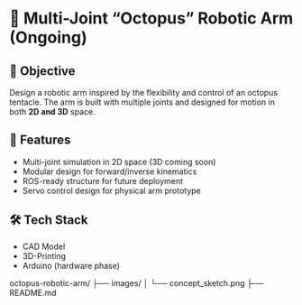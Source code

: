 # 🐙 Multi-Joint “Octopus” Robotic Arm (Ongoing)

## 🎯 Objective
Design a robotic arm inspired by the flexibility and control of an octopus tentacle. The arm is built with multiple joints and designed for motion in both **2D and 3D** space.

## 🚀 Features
- Multi-joint simulation in 2D space (3D coming soon)
- Modular design for forward/inverse kinematics
- ROS-ready structure for future deployment
- Servo control design for physical arm prototype

## 🛠️ Tech Stack
- CAD Model
- 3D-Printing
- Arduino (hardware phase)

octopus-robotic-arm/
├── images/
│   └── concept_sketch.png
├── README.md
